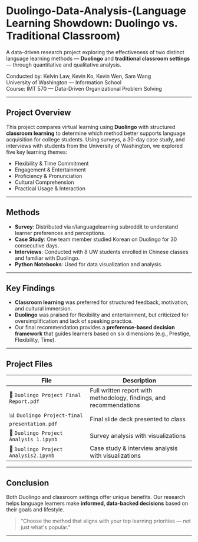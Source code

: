 # Duolingo-Data-Analysis-(Language Learning Showdown: Duolingo vs. Traditional Classroom)

A data-driven research project exploring the effectiveness of two distinct language learning methods — **Duolingo** and **traditional classroom settings** — through quantitative and qualitative analysis.

Conducted by: Kelvin Law, Kevin Ko, Kevin Wen, Sam Wang  
University of Washington — Information School  
Course: IMT 570 — Data-Driven Organizational Problem Solving

---

## Project Overview

This project compares virtual learning using **Duolingo** with structured **classroom learning** to determine which method better supports language acquisition for college students. Using surveys, a 30-day case study, and interviews with students from the University of Washington, we explored five key learning themes:

- Flexibility & Time Commitment  
- Engagement & Entertainment  
- Proficiency & Pronunciation  
- Cultural Comprehension  
- Practical Usage & Interaction

---

## Methods

- **Survey**: Distributed via r/languagelearning subreddit to understand learner preferences and perceptions.
- **Case Study**: One team member studied Korean on Duolingo for 30 consecutive days.
- **Interviews**: Conducted with 8 UW students enrolled in Chinese classes and familiar with Duolingo.
- **Python Notebooks**: Used for data visualization and analysis.

---

## Key Findings

- **Classroom learning** was preferred for structured feedback, motivation, and cultural immersion.
- **Duolingo** was praised for flexibility and entertainment, but criticized for oversimplification and lack of speaking practice.
- Our final recommendation provides a **preference-based decision framework** that guides learners based on six dimensions (e.g., Prestige, Flexibility, Time).

---

## Project Files

| File | Description |
|------|-------------|
| 📄 `Duolingo Project Final Report.pdf` | Full written report with methodology, findings, and recommendations |
| 📊 `Duolingo Project-final presentation.pdf` | Final slide deck presented to class |
| 📘 `Duolingo Project Analysis 1.ipynb` | Survey analysis with visualizations |
| 📘 `Duolingo Project Analysis2.ipynb` | Case study & interview analysis with visualizations |

---

## Conclusion

Both Duolingo and classroom settings offer unique benefits. Our research helps language learners make **informed, data-backed decisions** based on their goals and lifestyle.

> “Choose the method that aligns with your top learning priorities — not just what's popular.”

---
